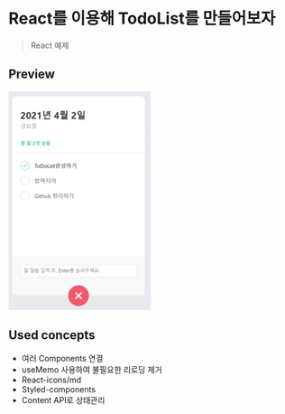 # React를 이용해 TodoList를 만들어보자

> React 예제

## Preview

<img alt="Finish_todolist" src="../final-gif/todolist_gif.gif" width="50%" >

## Used concepts

- 여러 Components 연결
- useMemo 사용하여 불필요한 리로딩 제거
- React-icons/md
- Styled-components
- Content API로 상태관리

